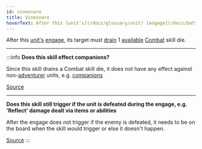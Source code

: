 ```yaml
---
id: vinesnare
title: Vinesnare
hoverText: After this [unit's](/docs/glossary/unit) [engage](/docs/battles/enemy-turn), its target must [drain](/docs/glossary/drained) 1 [available](/docs/glossary/available) [Combat](/docs/adventurer/skill-lines/warrior/combat) skill die.
---
```


After this [unit's](/docs/glossary/unit) [engage](/docs/battles/enemy-turn), its target must [drain](/docs/glossary/drained) 1 [available](/docs/glossary/available) [Combat](/docs/adventurer/skill-lines/warrior/combat) skill die.

---

:::info
**Does this skill effect companions?**

Since this skill drains a Combat skill die, it does not have any effect against non-[adventurer](/docs/glossary/adventurer) units, e.g. [companions](/docs/glossary/companion)

<a href="https://boardgamegeek.com/thread/3445750/article/45528193#45528193" target="_blank">Source</a>

---

**Does this skill still trigger if the unit is defeated during the engage, e.g. 'Reflect' damage dealt via items or abilities**

After the engage does not trigger if the enemy is defeated, it needs to be on the board when the skill would trigger or else it doesn't happen.

<a href="https://discord.com/channels/273472391403798528/1361396124782694450/1372225248522539058" target="_blank">Source</a>
:::
